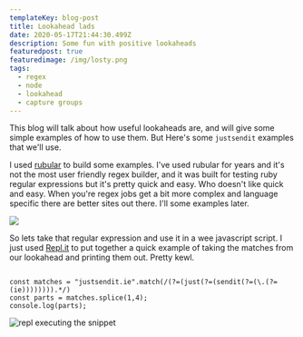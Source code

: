 ```yaml
---
templateKey: blog-post
title: Lookahead lads
date: 2020-05-17T21:44:30.499Z
description: Some fun with positive lookaheads
featuredpost: true
featuredimage: /img/losty.png
tags:
  - regex
  - node
  - lookahead
  - capture groups
---
```

This blog will talk about how useful lookaheads are, and will give some simple examples of how to use them. But Here's some `justsendit` examples that we'll use.

I used [rubular](https://rubular.com/r/c00ilXLyJmEmYV) to build some examples. I've used rubular for years and it's not the most user friendly regex builder, and it was built for testing ruby regular expressions but it's pretty quick and easy. Who doesn't like quick and easy. When you're regex jobs get a bit more complex and language specific there are better sites out there. I'll some examples later.

![](/img/rubular17may2020.png)

So lets take that regular expression and use it in a wee javascript script. I just used [Repl.it](https://repl.it/repls/UniqueUnwittingTrials) to put together a quick example of taking the matches from our lookahead and printing them out. Pretty kewl.

```

const matches = "justsendit.ie".match(/(?=(just(?=(sendit(?=(\.(?=(ie)))))))).*/)
const parts = matches.splice(1,4);
console.log(parts);
```

![repl executing the snippet](/img/repl17may2020.png "Running the code in REPL")